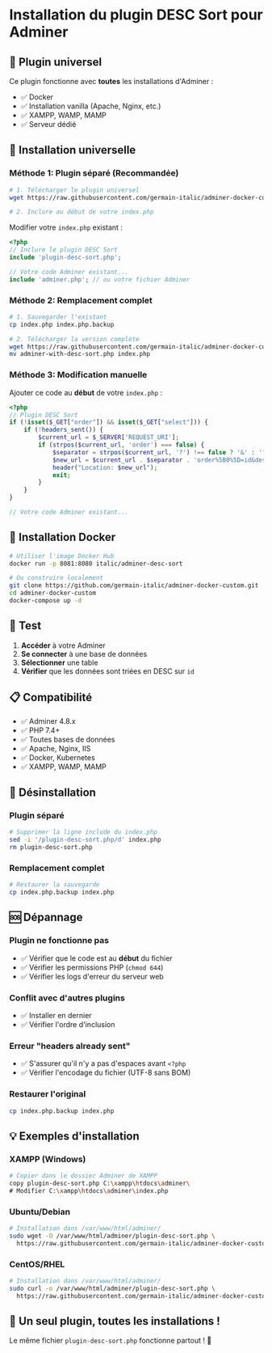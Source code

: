 # Installation du plugin DESC Sort pour Adminer

## 🎯 Plugin universel

Ce plugin fonctionne avec **toutes** les installations d'Adminer :
- ✅ Docker
- ✅ Installation vanilla (Apache, Nginx, etc.)
- ✅ XAMPP, WAMP, MAMP
- ✅ Serveur dédié

## 🚀 Installation universelle

### Méthode 1: Plugin séparé (Recommandée)

```bash
# 1. Télécharger le plugin universel
wget https://raw.githubusercontent.com/germain-italic/adminer-docker-custom/master/plugin-desc-sort.php

# 2. Inclure au début de votre index.php
```

Modifier votre `index.php` existant :

```php
<?php
// Inclure le plugin DESC Sort
include 'plugin-desc-sort.php';

// Votre code Adminer existant...
include 'adminer.php'; // ou votre fichier Adminer
```

### Méthode 2: Remplacement complet

```bash
# 1. Sauvegarder l'existant
cp index.php index.php.backup

# 2. Télécharger la version complète
wget https://raw.githubusercontent.com/germain-italic/adminer-docker-custom/master/adminer-with-desc-sort.php
mv adminer-with-desc-sort.php index.php
```

### Méthode 3: Modification manuelle

Ajouter ce code au **début** de votre `index.php` :

```php
<?php
// Plugin DESC Sort
if (!isset($_GET["order"]) && isset($_GET["select"])) {
    if (!headers_sent()) {
        $current_url = $_SERVER['REQUEST_URI'];
        if (strpos($current_url, 'order') === false) {
            $separator = strpos($current_url, '?') !== false ? '&' : '?';
            $new_url = $current_url . $separator . 'order%5B0%5D=id&desc%5B0%5D=1';
            header("Location: $new_url");
            exit;
        }
    }
}

// Votre code Adminer existant...
```

## 🐳 Installation Docker

```bash
# Utiliser l'image Docker Hub
docker run -p 8081:8080 italic/adminer-desc-sort

# Ou construire localement
git clone https://github.com/germain-italic/adminer-docker-custom.git
cd adminer-docker-custom
docker-compose up -d
```

## 🧪 Test

1. **Accéder** à votre Adminer
2. **Se connecter** à une base de données  
3. **Sélectionner** une table
4. **Vérifier** que les données sont triées en DESC sur `id`

## 📋 Compatibilité

- ✅ Adminer 4.8.x
- ✅ PHP 7.4+
- ✅ Toutes bases de données
- ✅ Apache, Nginx, IIS
- ✅ Docker, Kubernetes
- ✅ XAMPP, WAMP, MAMP

## 🔄 Désinstallation

### Plugin séparé
```bash
# Supprimer la ligne include du index.php
sed -i '/plugin-desc-sort.php/d' index.php
rm plugin-desc-sort.php
```

### Remplacement complet
```bash
# Restaurer la sauvegarde
cp index.php.backup index.php
```

## 🆘 Dépannage

### Plugin ne fonctionne pas
- ✅ Vérifier que le code est au **début** du fichier
- ✅ Vérifier les permissions PHP (`chmod 644`)
- ✅ Vérifier les logs d'erreur du serveur web

### Conflit avec d'autres plugins
- ✅ Installer en dernier
- ✅ Vérifier l'ordre d'inclusion

### Erreur "headers already sent"
- ✅ S'assurer qu'il n'y a pas d'espaces avant `<?php`
- ✅ Vérifier l'encodage du fichier (UTF-8 sans BOM)

### Restaurer l'original
```bash
cp index.php.backup index.php
```

## 💡 Exemples d'installation

### XAMPP (Windows)
```bash
# Copier dans le dossier Adminer de XAMPP
copy plugin-desc-sort.php C:\xampp\htdocs\adminer\
# Modifier C:\xampp\htdocs\adminer\index.php
```

### Ubuntu/Debian
```bash
# Installation dans /var/www/html/adminer/
sudo wget -O /var/www/html/adminer/plugin-desc-sort.php \
  https://raw.githubusercontent.com/germain-italic/adminer-docker-custom/master/plugin-desc-sort.php
```

### CentOS/RHEL
```bash
# Installation dans /var/www/html/adminer/
sudo curl -o /var/www/html/adminer/plugin-desc-sort.php \
  https://raw.githubusercontent.com/germain-italic/adminer-docker-custom/master/plugin-desc-sort.php
```

## 🎯 Un seul plugin, toutes les installations !

Le même fichier `plugin-desc-sort.php` fonctionne partout ! 🚀